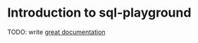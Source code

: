 # Introduction to sql-playground

TODO: write [great documentation](http://jacobian.org/writing/what-to-write/)
